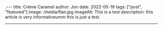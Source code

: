 .---
title: Crème Caramel
author: Jon
date: 2022-05-19
tags: ["post", "featured"]
image: /media/flan.jpg
imageAlt: This is a test
description: this article is very informativeumm this is just a test.

---
